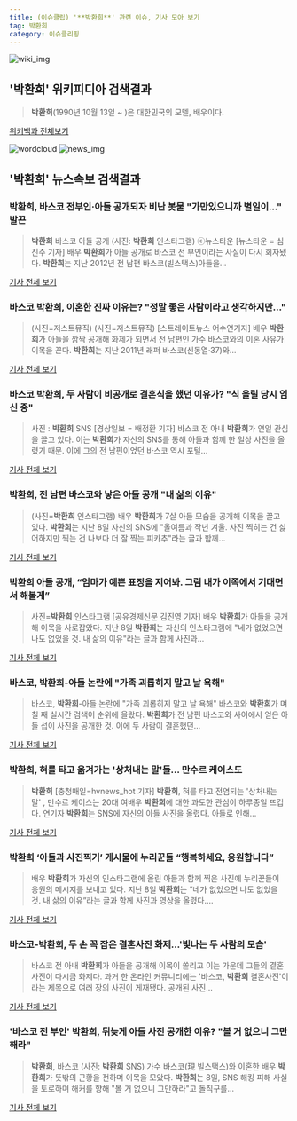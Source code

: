```yaml
---
title: (이슈클립) '**박환희**' 관련 이슈, 기사 모아 보기
tag: 박환희
category: 이슈클리핑
---
```

![wiki_img](https://user-images.githubusercontent.com/42597476/44503234-41136a80-a6d0-11e8-9071-6fc6418eafe4.png)
## **'**박환희**'** 위키피디아 검색결과
>**박환희**(1990년 10월 13일 ~ )은 대한민국의 모델, 배우이다.

<a href="https://ko.wikipedia.org/wiki/박환희" target="_blank">위키백과 전체보기</a>

![wordcloud](https://s3.ap-northeast-2.amazonaws.com/lyrics101-wordcloud/2018-09-10-1536519060.png)
![news_img](https://user-images.githubusercontent.com/42597476/44507050-1206f400-a6e4-11e8-8d98-7ffbfebb353f.png)
## **'**박환희**'** 뉴스속보 검색결과
### **박환희**, 바스코 전부인·아들 공개되자 비난 봇물 "가만있으니까 별일이…" 발끈

>**박환희** 바스코 아들 공개 (사진: **박환희** 인스타그램) ⓒ뉴스타운 [뉴스타운 = 심진주 기자] 배우 **박환희**가 아들 공개로 바스코 전 부인이라는 사실이 다시 회자됐다. **박환희**는 지난 2012년 전 남편 바스코(빌스택스)아들을...

<a href="http://www.newstown.co.kr/news/articleView.html?idxno=339851" target="_blank">기사 전체 보기</a>

### 바스코 **박환희**, 이혼한 진짜 이유는? "정말 좋은 사람이라고 생각하지만..."

>(사진=저스트뮤직) (사진=저스트뮤직) [스트레이트뉴스 어수연기자] 배우 **박환희**가 아들을 깜짝 공개해 화제가 되면서 전 남편인 가수 바스코와의 이혼 사유가 이목을 끈다. **박환희**는 지난 2011년 래퍼 바스코(신동열·37)와...

<a href="http://www.straightnews.co.kr/news/articleView.html?idxno=35008" target="_blank">기사 전체 보기</a>

### 바스코 **박환희**, 두 사람이 비공개로 결혼식을 했던 이유가? "식 올릴 당시 임신 중"

>사진 : **박환희** SNS [경상일보 = 배정환 기자] 바스코 전 아내 **박환희**가 연일 관심을 끌고 있다. 이는 **박환희**가 자신의 SNS를 통해 아들과 함께 한 일상 사진을 올렸기 때문. 이에 그의 전 남편이었던 바스코 역시 포털...

<a href="http://www.ksilbo.co.kr/news/articleView.html?idxno=658839" target="_blank">기사 전체 보기</a>

### **박환희**, 전 남편 바스코와 낳은 아들 공개 "내 삶의 이유"

>(사진=**박환희** 인스타그램) 배우 **박환희**가 7살 아들 모습을 공개해 이목을 끌고 있다. **박환희**는 지난 8일 자신의 SNS에 "올여름과 작년 겨울. 사진 찍히는 건 싫어하지만 찍는 건 나보다 더 잘 찍는 피카추"라는 글과 함께...

<a href="http://www.anewsa.com/detail.php?number=1369655&thread=07r05" target="_blank">기사 전체 보기</a>

### **박환희** 아들 공개, “엄마가 예쁜 표정을 지어봐. 그럼 내가 이쪽에서 기대면서 해볼게”

>사진=**박환희** 인스타그램 [공유경제신문 김진영 기자] 배우 **박환희**가 아들을 공개해 이목을 사로잡았다. 지난 8일 **박환희**는 자신의 인스타그램에 "네가 없었으면 나도 없었을 것. 내 삶의 이유"라는 글과 함께 사진과...

<a href="http://www.seconomy.kr/view.php?ud=201809100239157826252bb24296_2" target="_blank">기사 전체 보기</a>

### 바스코, **박환희**-아들 논란에 "가족 괴롭히지 말고 날 욕해"

>바스코, **박환희**-아들 논란에 "가족 괴롭히지 말고 날 욕해" 바스코와 **박환희**가 며칠 째 실시간 검색어 순위에 올랐다. **박환희**가 전 남편 바스코와 사이에서 얻은 아들 섭이 사진을 공개한 것. 이에 두 사람이 결혼했던...

<a href="http://www.viva100.com/main/view.php?key=20180910000205166" target="_blank">기사 전체 보기</a>

### **박환희**, 혀를 타고 옮겨가는 '상처내는 말'들... 만수르 케이스도

>**박환희** [충청매일=hvnews_hot 기자] **박환희**, 혀를 타고 전염되는 '상처내는 말' , 만수르 케이스는 20대 여배우 **박환희**에 대한 과도한 관심이 하루종일 뜨겁다. 연기자 **박환희**는 SNS에 자신의 아들 사진을 올렸다. 아들로 인해...

<a href="http://www.ccdn.co.kr/news/articleView.html?idxno=539521" target="_blank">기사 전체 보기</a>

### **박환희** ‘아들과 사진찍기’ 게시물에 누리꾼들 “행복하세요, 응원합니다”

>배우 **박환희**가 자신의 인스타그램에 올린 아들과 함께 찍은 사진에 누리꾼들이 응원의 메시지를 보내고 있다. 지난 8일 **박환희**는 “네가 없었으면 나도 없었을 것. 내 삶의 이유”라는 글과 함께 사진과 영상을 올렸다....

<a href="http://www.kookje.co.kr/news2011/asp/newsbody.asp?code=0500&key=20180910.99099003568" target="_blank">기사 전체 보기</a>

### 바스코-**박환희**, 두 손 꼭 잡은 결혼사진 화제…'빛나는 두 사람의 모습'

>바스코 전 아내 **박환희**가 아들을 공개해 이목이 쏠리고 이는 가운데 그들의 결혼사진이 다시금 화제다. 과거 한 온라인 커뮤니티에는 '바스코, **박환희** 결혼사진'이라는 제목으로 여러 장의 사진이 게재됐다. 공개된 사진...

<a href="http://www.topstarnews.net/news/articleView.html?idxno=478795" target="_blank">기사 전체 보기</a>

### '바스코 전 부인' **박환희**, 뒤늦게 아들 사진 공개한 이유? "볼 거 없으니 그만해라"

>**박환희**, 바스코 (사진: **박환희** SNS) 가수 바스코(現 빌스택스)와 이혼한 배우 **박환희**가 뜻밖의 근황을 전하며 이목을 모았다. **박환희**는 8일, SNS 해킹 피해 사실을 토로하며 해커를 향해 "볼 거 없으니 그만하라"고 돌직구를...

<a href="http://www.jemin.com/news/articleView.html?idxno=537916" target="_blank">기사 전체 보기</a>


